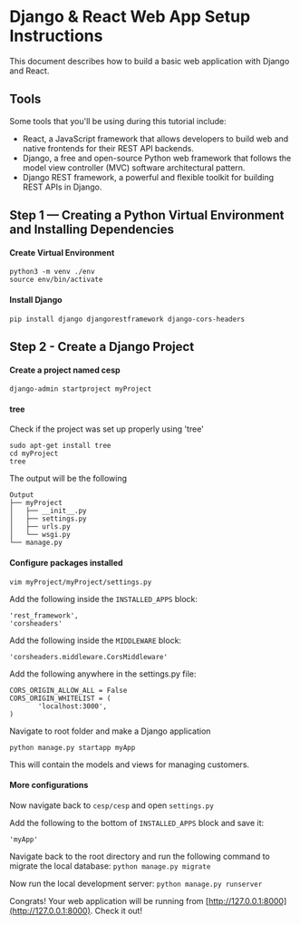 # Django & React Web App Setup Instructions

This document describes how to build a basic web application with Django and React.

## Tools
Some tools that you'll be using during this tutorial include:

* React, a JavaScript framework that allows developers to build web and native frontends for their REST API backends.
* Django, a free and open-source Python web framework that follows the model view controller (MVC) software architectural pattern.
* Django REST framework, a powerful and flexible toolkit for building REST APIs in Django.

## Step 1 — Creating a Python Virtual Environment and Installing Dependencies

#### Create Virtual Environment
```
python3 -m venv ./env
source env/bin/activate

```

#### Install Django
```
pip install django djangorestframework django-cors-headers
```

## Step 2 - Create a Django Project
#### Create a project named cesp

`django-admin startproject myProject`

#### tree
Check if the project was set up properly using 'tree'

```
sudo apt-get install tree
cd myProject
tree
```
The output will be the following

```
Output
├── myProject
│   ├── __init__.py
│   ├── settings.py
│   ├── urls.py
│   └── wsgi.py
└── manage.py
```

#### Configure packages installed
`vim myProject/myProject/settings.py`

Add the following inside the `INSTALLED_APPS` block:

```
'rest_framework',
'corsheaders'
```

Add the following inside the `MIDDLEWARE` block:

```
'corsheaders.middleware.CorsMiddleware'
```

Add the following anywhere in the settings.py file:

```
CORS_ORIGIN_ALLOW_ALL = False
CORS_ORIGIN_WHITELIST = (
       'localhost:3000',
)
```

Navigate to root folder and make a Django application

`python manage.py startapp myApp`

This will contain the models and views for managing customers.

#### More configurations
Now navigate back to `cesp/cesp` and open `settings.py`

Add the following to the bottom of `INSTALLED_APPS` block and save it:

`'myApp'`

Navigate back to the root directory and run the following command to migrate the local database:
`python manage.py migrate`

Now run the local development server:
`python manage.py runserver`

Congrats! Your web application will be running from [http://127.0.0.1:8000](http://127.0.0.1:8000). Check it out!
